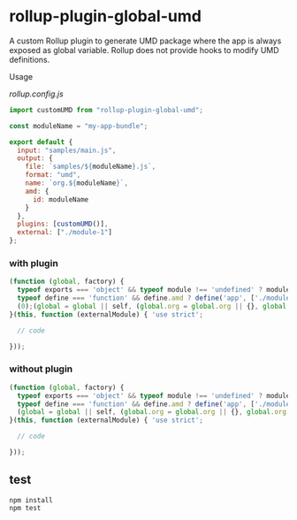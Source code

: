 # rollup-plugin-global-umd

A custom Rollup plugin to generate UMD package where the app is always exposed as global variable. Rollup does not provide hooks to modify UMD definitions.

Usage

_rollup.config.js_
```javascript
import customUMD from "rollup-plugin-global-umd";

const moduleName = "my-app-bundle";

export default {
  input: "samples/main.js",
  output: {
    file: `samples/${moduleName}.js`,
    format: "umd",
    name: `org.${moduleName}`,
    amd: {
      id: moduleName
    }
  },
  plugins: [customUMD()],
  external: ["./module-1"]
};
```
### with plugin
```javascript
(function (global, factory) {
  typeof exports === 'object' && typeof module !== 'undefined' ? module.exports = factory(require('./module-1')) :
  typeof define === 'function' && define.amd ? define('app', ['./module-1'], factory) :
  (0);(global = global || self, (global.org = global.org || {}, global.org.app = factory(global.external)))
}(this, function (externalModule) { 'use strict';

  // code

}));
```

### without plugin
```javascript
(function (global, factory) {
  typeof exports === 'object' && typeof module !== 'undefined' ? module.exports = factory(require('./module-1')) :
  typeof define === 'function' && define.amd ? define('app', ['./module-1'], factory) :
  (global = global || self, (global.org = global.org || {}, global.org.app = factory(global.external)));
}(this, function (externalModule) { 'use strict';

  // code

}));

```


## test
```
npm install
npm test
```
